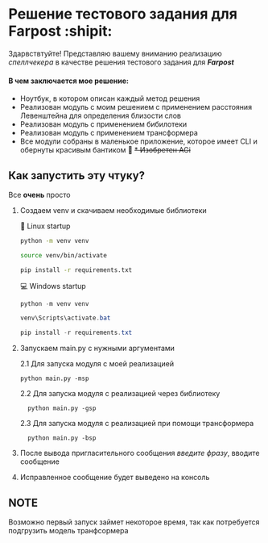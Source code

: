 # Решение тестового задания для Farpost :shipit:

Здарвствтуйте! Представляю вашему вниманию реализацию _спеллчекера_ в качестве решения тестового задания для _**Farpost**_

#### В чем заключается мое решение:

* Ноутбук, в котором описан каждый метод решения
* Реализован модуль с моим решением с применением расстояния Левенштейна для определения близости слов
* Реализован модуль с применением бибилотеки
* Реализован модуль с применением трансформера
* Все модули собраны в маленькое приложение, которое имеет CLI и обернуты красивым бантиком :ribbon:
~~* Изобретен AGi~~

## Как запустить эту чтуку?

Все **очень** просто

1. Создаем venv и скачиваем необходимые библиотеки

    :penguin: Linux startup
    
     ```bash
    python -m venv venv
    
    source venv/bin/activate
    
    pip install -r requirements.txt
    ```
    
    :computer: Windows startup
    
     ```powershell
    python -m venv venv
    
    venv\Scripts\activate.bat
    
    pip install -r requirements.txt
    ```
2. Запускаем main.py с нужными аргументами

    2.1 Для запуска модуля с моей реализацией
       
       python main.py -msp
   
    2.2 Для запуска модуля с реализацией через библиотеку
         
         python main.py -gsp
  
    2.3 Для запуска модуля с реализацией при помощи трансформера
         
         python main.py -bsp

4. После вывода пригласительного сообщения _введите фразу_, вводите сообщение
5. Исправленное сообщение будет выведено на консоль

 ## NOTE

 Возможно первый запуск займет некоторое время, так как потребуется подгрузить модель транфсормера
      
